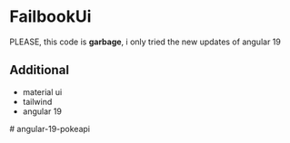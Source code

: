 # FailbookUi

PLEASE, this code is **garbage**, i only tried the new updates of angular 19

## Additional 

-   material ui
-   tailwind
-   angular 19







#   a n g u l a r - 1 9 - p o k e a p i  
 
